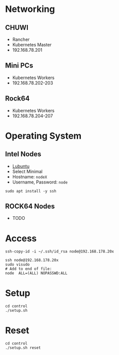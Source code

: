 # Networking

## CHUWI
- Rancher
- Kubernetes Master
- 192.168.78.201

## Mini PCs
- Kubernetes Workers
- 192.168.78.202-203

## Rock64
- Kubernetes Workers
- 192.168.78.204-207

# Operating System

## Intel Nodes
- [Lubuntu](http://cdimage.ubuntu.com/lubuntu/releases/18.04/release/lubuntu-18.04.3-desktop-amd64.iso)
- Select Minimal
- Hostname: `nodeX`
- Username, Password: `node`

```shell script
sudo apt install -y ssh
```

## ROCK64 Nodes
- TODO

# Access
```shell script
ssh-copy-id -i ~/.ssh/id_rsa node@192.168.178.20x

ssh node@192.168.178.20x
sudo visudo
# Add to end of file:
node  ALL=(ALL) NOPASSWD:ALL
```

# Setup
```shell script
cd control
./setup.sh
```

# Reset
```shell script
cd control
./setup.sh reset
```
